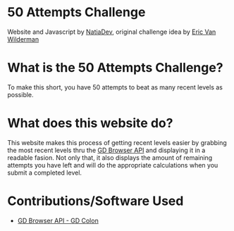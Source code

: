 # 50 Attempts Challenge
Website and Javascript by [NatiaDev](https://github.com/Nat3z), original challenge idea by [Eric Van Wilderman](https://www.youtube.com/c/EricVanWilderman)

# What is the 50 Attempts Challenge?
To make this short, you have 50 attempts to beat as many recent levels as possible.

# What does this website do?
This website makes this process of getting recent levels easier by grabbing the most recent levels thru the [GD Browser API](https://gdbrowser.com/) and displaying it in a readable fasion. Not only that, it also displays the amount of remaining attempts you have left and will do the appropriate calculations when you submit a completed level.

# Contributions/Software Used
- [GD Browser API - GD Colon](https://gdbrowser.com/)